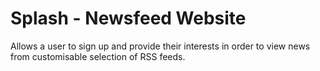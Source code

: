 # Splash - Newsfeed Website

Allows a user to sign up and provide their interests in order to view news from customisable selection of RSS feeds.
